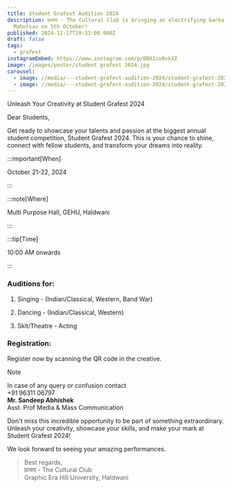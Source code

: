 ```yaml
---
title: Student Grafest Audition 2024
description: प्रत्यय - The Cultural Club is bringing an electrifying Garba
  Mahotsav on 5th October!
published: 2024-11-17T19:33:00.000Z
draft: false
tags:
  - grafest
instagramEmbed: https://www.instagram.com/p/DBX1co0vkXZ
image: /images/poster/student grafest 2024.jpg
carousel:
  - image: //media/---student-grafest-audition-2024/student-grafest-2024.jpg
  - image: //media/---student-grafest-audition-2024/student-grafest-2024.jpg
---
```


Unleash Your Creativity at Student Grafest 2024

Dear Students,

Get ready to showcase your talents and passion at the biggest annual student
competition, Student Grafest 2024. This is your chance to shine, connect with
fellow students, and transform your dreams into reality.

:::important[When]

October 21-22, 2024

:::

:::note[Where]

Multi Purpose Hall, GEHU, Haldwani

:::

:::tip[Time]

10:00 AM onwards

:::

### Auditions for:

1. Singing - (Indian/Classical, Western, Band War)

2. Dancing - (Indian/Classical, Western)

3. Skit/Theatre - Acting

### Registration:

Register now by scanning the QR code in the creative.

> [!NOTE]
> In case of any query or confusion contact\
> +91 96311 06797\
> **Mr. Sandeep Abhishek**\
> Asst. Prof Media & Mass Communication

Don't miss this incredible opportunity to be part of something extraordinary.
Unleash your creativity, showcase your skills, and make your mark at Student
Grafest 2024!

We look forward to seeing your amazing performances.

> Best regards,\
> प्रत्यय - The Cultural Club\
> Graphic Era Hill University, Haldwani
